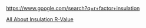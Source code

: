 https://www.google.com/search?q=r+factor+insulation

[All About Insulation R-Value](https://www.homedepot.com/c/ab/insulation-r-values/9ba683603be9fa5395fab9091a9131f)
